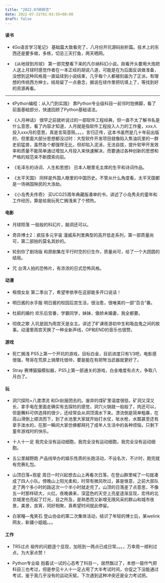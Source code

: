 ```yaml
---
title: "2022.07碎碎念"
date: 2022-07-31T01:03:55+08:00
draft: false
---
```


#### 读书
* 《Go语言学习笔记》
基础篇大致看完了，八月份开坑源码剖析篇。技术上的东西还是要多做，多练，切忌三天打鱼，两天晒网。

* 《从地球到月球》
第一部完整看下来的凡尔纳科幻小说。刚看开头要用大炮把人送上月球时感觉作者在一本正经的胡说八道，可能是在为后面反讽做准备，没想到这种风格竟一直延续到小说结束，几乎每个人都被刻画为了正派，有理想的传统西方绅士。结局留了一点悬念，据说在续作里把坑填上了，等找到好的资源再看。
<!--more-->
---------------------------------------------------
* 《Python编程：从入门到实践》
靠Python专业级科目一前邻时抱佛脚，看了前面基础部分，快速回顾了Python基础语法。

* 《人月神话》
很早之前就听说过的一部软件工程经典，但一直不太了解书名是什么意思，看了内容才知道，人月就是指软件工程投入人力的工作量，xxx人投入xxx月的意思，真是言简意赅。。。，言归正传，这本书虽然是几十年前出版的，但里面大部分思想都没过时：大型软件开发项目就像陷入焦油坑里的一群史前猛兽，虽然各个都强悍无比，但却陷入泥淖，无法自拔，提升软甲开发效率和质量不能简单通过增加人月投入来快速解决，而要通过各种创新的思想和严格的规范来不断摸索向前。

* 《毛泽东的诗词、人生和思想》
日本人眼里毛主席的生平和诗词作品。

* 《太平天国》
同样是外国人眼里的中国历史。不管从什么角度看，太平天国都是一场祸国殃民的大浩劫。

* 《小岛秀夫传奇》
买UCG25周年典藏版凑单的书，讲述了小岛秀夫的童年和工作经历，算是给我玩死亡搁浅来了个预热。

#### 电影
* 月球陨落
一般般的科幻片，脑洞还可以。

* 奇异博士2：疯狂多元宇宙
漫威系列里典型的高开低走系列，第一部质量尚可，第二部拍的莫名其妙的。

* 轮到你了剧场版
和原剧集在平行时空的衍生作，质量尚可，给了一个大团圆的结局。

* 咒
台湾人拍的恐怖片，有浓浓的日式恐怖风格。

#### 动漫
* 租借女友
第二季出了，希望李依李在这部能多开口说话！

* 明日酱的水手服
明日酱的校园后宫生活，很治愈，很唯美的一部“百合”番。

* 杜鹃的婚约
欢乐后宫番，学霸同学，妹妹，傲娇未婚妻，我全都要。

* 彻夜之歌
入坑是因为雨宫天是女主。讲述了旷课夜游初中生和吸血鬼之间的故事。动漫里雨宫天换了一种全新声线，OP和END的音乐也很赞。

#### 游戏
* 死亡搁浅
PS5上第一个开坑的游戏，目标白金，目前进度只有1/3吧，电影感很强，弩哥在荒原上骑摩托很帅，要是能在有把弩当武器就更好了。

* Stray
赛博猫猫模拟器，PS5上第一部通关的游戏，白金难度有点大，争取八月白了。
#### 玩
* 洞穴探险+八渡漂流
和Dr赵报团去的。废弃的煤矿里温度很低，矿洞又深又长，拿手电在里面走确实有去探险的感觉，洞穴火锅就一般般了，肉还可以，但是蘸料可供选择的很少，还经常会从洞顶滴水下来。漂流倒是简单粗暴，在高山滑倒上顺流而下，到了水池里大家就开始打水仗，呲水枪，水瓢甚至还有拿手泼水的，在那一瞬间大家仿佛都拜托了成年人生活中的各种烦恼，只剩下童年游戏时的快乐。

* 十人十一足
我完全没有运动细胞，我完全没有运动细胞，我完全没有运动细胞。

* 五公里越野跑
产品线举办的娱乐性质的长跑活动，不设名次，不计时，跑完就有完赛礼包。

* 山顶日落+观星
周日一时兴起想去山上再看次日落，在登山群里喊了一句就凑成了四人小队。傍晚山上阳光柔和，时常有微风吹过，甚是惬意，之前大部队走了两个多小时的路这次一个半小时就走完了。山顶的日落差了点意思，不像五一时那样硕大，火红。夜晚袭来，深蓝色的天空上亮星逐渐显现，宏伟的北京城里也亮起了灯光，目之所及，是熟悉而又新增无限风采的群山和城市夜景，美景，良宵，同好相聚，真希望时间就此停留。

* 白家疃—鬼笑石
登山协会的第二次集体活动，结识了年轻的博士后，某welink网友，新疆小姐姐。。。

#### 工作
* TR5过点
祖传的问题逐个显现，加班到一两点已成日常。。。，万幸周一顺利过点，为大家点赞！

* Python专业级
抱着试一试的心态考了科目一，居然飘过了，本想一鼓作气把科目三也考过，但是参见十人十一足占用了大半考试时间，仓促之下没能通过考试，鉴于我几乎没有的运动天赋，下次遇到这种冲突还是全力考试把。